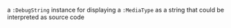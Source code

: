 a `:DebugString` instance for displaying a `:MediaType` as a string that could be interpreted as source code